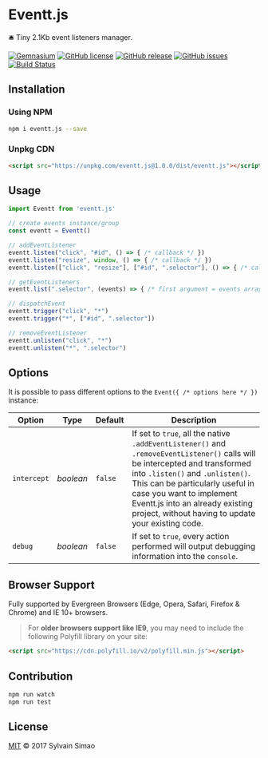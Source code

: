 # Eventt.js

🛎️ Tiny 2.1Kb event listeners manager.

[![Gemnasium](https://img.shields.io/gemnasium/maoosi/eventt.js.svg)](https://github.com/maoosi/eventt.js) [![GitHub license](https://img.shields.io/badge/license-MIT-blue.svg)](https://raw.githubusercontent.com/maoosi/eventt.js/master/LICENSE.md) [![GitHub release](https://img.shields.io/github/release/maoosi/eventt.js.svg)](https://github.com/maoosi/eventt.js) [![GitHub issues](https://img.shields.io/github/issues/maoosi/eventt.js.svg)](https://github.com/maoosi/eventt.js/issues) [![Build Status](https://travis-ci.org/maoosi/eventt.js.svg?branch=master)](https://travis-ci.org/maoosi/eventt.js)


## Installation

### Using NPM

```bash
npm i eventt.js --save
```

### Unpkg CDN

```html
<script src="https://unpkg.com/eventt.js@1.0.0/dist/eventt.js"></script>
```


## Usage

```javascript
import Eventt from 'eventt.js'

// create events instance/group
const eventt = Eventt()

// addEventListener
eventt.listen("click", "#id", () => { /* callback */ })
eventt.listen("resize", window, () => { /* callback */ })
eventt.listen(["click", "resize"], ["#id", ".selector"], () => { /* callback */ }, { /* opts */ })

// getEventListeners
eventt.list(".selector", (events) => { /* first argument = events array */ })

// dispatchEvent
eventt.trigger("click", "*")
eventt.trigger("*", ["#id", ".selector"])

// removeEventListener
eventt.unlisten("click", "*")
eventt.unlisten("*", ".selector")
```


## Options

It is possible to pass different options to the `Event({ /* options here */ })` instance:

| Option | Type | Default | Description |
| --- | --- | --- | --- |
| `intercept` | *boolean* | `false` | If set to `true`, all the native `.addEventListener()` and `.removeEventListener()` calls will be intercepted and transformed into `.listen()` and `.unlisten()`. This can be particularly useful in case you want to implement Eventt.js into an already existing project, without having to update your existing code. |
| `debug` | *boolean* | `false` | If set to `true`, every action performed will output debugging information into the `console`. |


## Browser Support

Fully supported by Evergreen Browsers (Edge, Opera, Safari, Firefox & Chrome) and IE 10+ browsers.

> For **older browsers support like IE9**, you may need to include the following Polyfill library on your site:
>
```html
<script src="https://cdn.polyfill.io/v2/polyfill.min.js"></script>
```


## Contribution

```bash
npm run watch
npm run test
```


## License

[MIT](https://github.com/maoosi/eventt.js/blob/master/LICENSE.md) © 2017 Sylvain Simao
